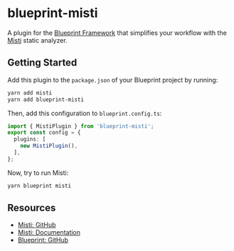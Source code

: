 # blueprint-misti

A plugin for the [Blueprint Framework](https://github.com/ton-org/blueprint/) that simplifies your workflow with the [Misti](https://nowarp.github.io/tools/misti/) static analyzer.

## Getting Started

Add this plugin to the `package.json` of your Blueprint project by running:
```bash
yarn add misti
yarn add blueprint-misti
```

Then, add this configuration to `blueprint.config.ts`:
```ts
import { MistiPlugin } from 'blueprint-misti';
export const config = {
  plugins: [
    new MistiPlugin(),
  ],
};
```

Now, try to run Misti:
```bash
yarn blueprint misti
```

## Resources
* [Misti: GitHub](https://github.com/nowarp/misti)
* [Misti: Documentation](https://nowarp.github.io/tools/misti/)
* [Blueprint: GitHub](https://github.com/ton-org/blueprint)
